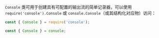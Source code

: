 <!-- YAML
changes:
  - version: v8.0.0
    pr-url: https://github.com/nodejs/node/pull/9744
    description: Errors that occur while writing to the underlying streams
                 will now be ignored by default.
-->

<!--type=class-->

`Console` 类可用于创建具有可配置的输出流的简单记录器，可以使用 `require('console').Console` 或 `console.Console`（或其结构化对应物）访问：

```js
const { Console } = require('console');
```

```js
const { Console } = console;
```

